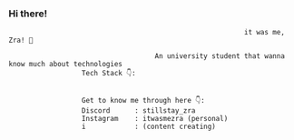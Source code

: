 ### Hi there! 
                                                              it was me, Zra! 👋

                                        An university student that wanna know much about technologies
                      Tech Stack 👇:
                      

                      Get to know me through here 👇:
                      Discord      : stillstay_zra
                      Instagram    : itwasmezra (personal)
                      i            : (content creating)
                      
<!--
**zamzamraihan/zamzamraihan** is a ✨ _special_ ✨ repository because its `README.md` (this file) appears on your GitHub profile.

Here are some ideas to get you started:

- 🔭 I’m currently working on ...
- 🌱 I’m currently learning ...
- 👯 I’m looking to collaborate on ...
- 🤔 I’m looking for help with ...
- 💬 Ask me about ...
- 📫 How to reach me: ...
- 😄 Pronouns: ...
- ⚡ Fun fact: ...
-->
